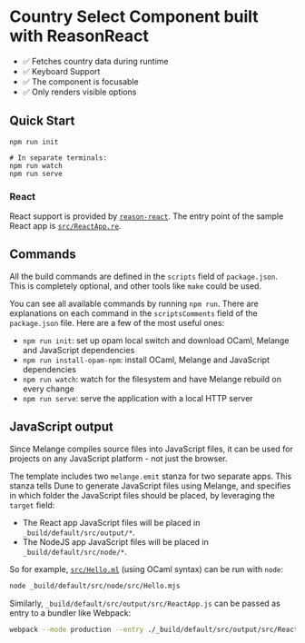 # Country Select Component built with ReasonReact

- ✅ Fetches country data during runtime
- ✅ Keyboard Support
- ✅ The component is focusable
- ✅ Only renders visible options

## Quick Start

```shell
npm run init

# In separate terminals:
npm run watch
npm run serve
```

### React

React support is provided by
[`reason-react`](https://github.com/reasonml/reason-react/). The entry
point of the sample React app is [`src/ReactApp.re`](src/ReactApp.re).

## Commands

All the build commands are defined in the `scripts` field of `package.json`. This
is completely optional, and other tools like `make` could be used.

You can see all available commands by running `npm run`. There are explanations
on each command in the `scriptsComments` field of the `package.json` file.
Here are a few of the most useful ones:

- `npm run init`: set up opam local switch and download OCaml, Melange and
  JavaScript dependencies
- `npm run install-opam-npm`: install OCaml, Melange and JavaScript dependencies
- `npm run watch`: watch for the filesystem and have Melange rebuild on every
  change
- `npm run serve`: serve the application with a local HTTP server

## JavaScript output

Since Melange compiles source files into JavaScript files, it can be used
for projects on any JavaScript platform - not just the browser.

The template includes two `melange.emit` stanza for two separate apps. This
stanza tells Dune to generate JavaScript files using Melange, and specifies in
which folder the JavaScript files should be placed, by leveraging the `target`
field:

- The React app JavaScript files will be placed in `_build/default/src/output/*`.
- The NodeJS app JavaScript files will be placed in `_build/default/src/node/*`.

So for example, [`src/Hello.ml`](src/Hello.ml) (using OCaml syntax) can be run with
`node`:

```bash
node _build/default/src/node/src/Hello.mjs
```

Similarly, `_build/default/src/output/src/ReactApp.js` can be passed as entry to a bundler
like Webpack:

```bash
webpack --mode production --entry ./_build/default/src/output/src/ReactApp.js
```
